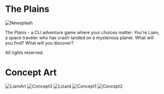# The Plains
![Newsplash](https://github.com/draumaz/plains/blob/main/art/newsplash.PNG?raw=true?raw=true "Newsplash")

The Plains - a CLI adventure game where your choices matter. You're Liam, a space traveler who has crash-landed on a mysterious planet. What will you find? What will you discover?

All rights reserved.

# Concept Art
![LiamArt](https://github.com/draumaz/plains/blob/main/art/liambody.png?raw=true?raw=true "Goat Boy")
![Concept3](https://github.com/draumaz/plains/blob/main/art/concept3.jpg?raw=true?raw=true "Concept 3")
![Lizard](https://github.com/draumaz/plains/blob/main/art/lizard.jpg?raw=true?raw=true "Lizard")
![Concept1](https://github.com/draumaz/plains/blob/main/art/concept1.jpg?raw=true?raw=true "Concept 1")
![Concept2](https://github.com/draumaz/plains/blob/main/art/concept2.jpg?raw=true?raw=true "Concept 2")
